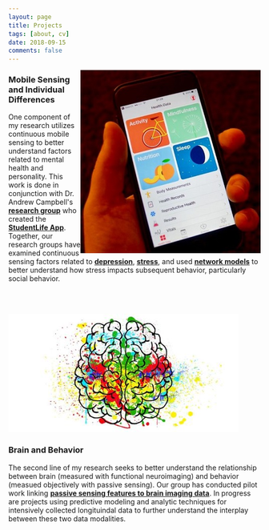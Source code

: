 ```yaml
---
layout: page
title: Projects
tags: [about, cv]
date: 2018-09-15
comments: false
---
```

<!---
![img alt >](mhealth.jpg)
-->

<img style="float: right;" src="mhealth.jpg">

### Mobile Sensing and Individual Differences

<div style="text-align: left">

One component of my research utilizes continuous mobile sensing to better understand factors related to mental health and personality. This work is done in conjunction with Dr. Andrew Campbell's <a href="http://dartnets.cs.dartmouth.edu/"><b>research group</b></a> who created the <a href="http://studentlife.cs.dartmouth.edu/"><b>StudentLife App</b></a>.  Together, our research groups have examined continuous sensing factors related to <a href="http://studentlife.cs.dartmouth.edu/a43-Wang.pdf"><b>depression</b></a>, <a href="https://mhealth.jmir.org/2019/3/e12084/"><b>stress</b></a>, and used <a href="https://static1.squarespace.com/static/57265384b09f951c90d0fed2/t/5dbb74d3e62ee56117eadfe9/1572566228810/DaSilva+-+Stress+and+Social+Interaction.pdf"><b>network models</b></a> to better understand how stress impacts subsequent behavior, particularly social behavior.

</div>

<br/>
<br/>

![img](brain.jpg)

### Brain and Behavior
The second line of my research seeks to better understand the relationship between brain (measured with functional neuroimaging) and behavior (measued objectively with passive sensing). Our group has conducted pilot work linking <a href="https://www.frontiersin.org/articles/10.3389/fnins.2019.00248/full"><b>passive sensing features to brain imaging data</b></a>. In progress are projects using predictive modeling and analytic techniques for intensively collected longituindal data to further understand the interplay between these two data modalities.
